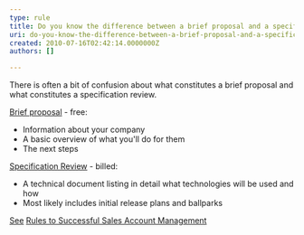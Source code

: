 ```yaml
---
type: rule
title: Do you know the difference between a brief proposal and a specification review?
uri: do-you-know-the-difference-between-a-brief-proposal-and-a-specification-review
created: 2010-07-16T02:42:14.0000000Z
authors: []

---
```


There is often a bit of confusion about what constitutes a brief proposal and what constitutes a specification review.<br> 


[Brief proposal](/Pages/BriefProposalOrSpecificationReview.aspx) - free:

- Information about your company​
- A basic overview of what you'll do for them
- The next steps


[Specification Review](/rules) - billed:

- A technical document listing in detail what technologies will be used and how
- Most likely includes initial release plans and ballparks


[See](/rules) [Rules to Successful Sales Account Management](/meetings-do-you-know-the-outcomes-from-your-initial-meeting-%28spec-review-or-ad-hoc-work%29)
